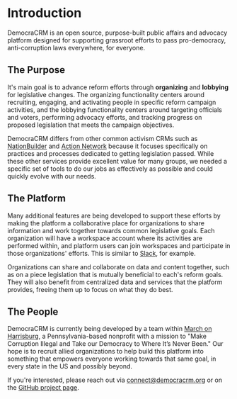 # Introduction

DemocraCRM is an open source, purpose-built public affairs and advocacy platform designed for supporting grassroot
efforts to pass pro-democracy, anti-corruption laws everywhere, for everyone.

## The Purpose

It's main goal is to advance reform efforts through **organizing** and **lobbying** for legislative changes. The organizing
functionality centers around recruiting, engaging, and activating people in specific reform campaign activities, and
the lobbying functionality centers around targeting officials and voters, performing advocacy efforts, and tracking
progress on proposed legislation that meets the campaign objectives.

DemocraCRM differs from other common activism CRMs such as [NationBuilder](https://www.nationbuilder.com) and
[Action Network](https://actionnetwork.org) because it focuses specifically on practices and processes dedicated to
getting legislation passed. While these other services provide excellent value for many groups, we needed a specific
set of tools to do our jobs as effectively as possible and could quickly evolve with our needs.

## The Platform

Many additional features are being developed to support these efforts by making the platform a collaborative place for
organizations to share information and work together towards common legislative goals. Each organization will have a
workspace account where its activities are performed within, and platform users can join workspaces
and participate in those organizations' efforts. This is similar to [Slack](https://www.slack.com), for example.

Organizations can share and collaborate on data and content together, such as on a piece legislation that is
mutually beneficial to each's reform goals. They will also benefit from centralized data and services that the platform
provides, freeing them up to focus on what they do best.

## The People

DemocraCRM is currently being developed by a team within [March on Harrisburg](https://www.mohpa.org), a
Pennsylvania-based nonprofit with a mission to "Make Corruption Illegal and Take our Democracy to Where It’s Never
Been." Our hope is to recruit allied organizations to help build this platform into something that empowers everyone
working towards that same goal, in every state in the US and possibly beyond.

If you're interested, please reach out via [connect@democracrm.org](mailto:connect@democracrm.org) or on the
[GitHub project page](https://www.github.com/democracrm/democracrm).

